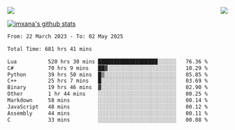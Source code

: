 <p>
  <a href="https://count.getloli.com/"><img src="https://count.getloli.com/get/@xana.readme?theme=moebooru-h"></a>
  <img src="https://weather-icon.journeyad.repl.co/@hangzhou?v=1" align="right">
</p>


<a href="https://github.com/imxana"><img align="center" src="https://github-readme-stats.vercel.app/api?username=imxana&show_icons=true&include_all_commits=true&hide_border=tru&custom_title=imxana%27s%20Github%20Stats" alt="imxana's github stats" /></a> 

<!--START_SECTION:waka-->

```txt
From: 22 March 2023 - To: 02 May 2025

Total Time: 681 hrs 41 mins

Lua          520 hrs 30 mins ███████████████████░░░░░░   76.36 %
C#           70 hrs 9 mins   ██▓░░░░░░░░░░░░░░░░░░░░░░   10.29 %
Python       39 hrs 50 mins  █▒░░░░░░░░░░░░░░░░░░░░░░░   05.85 %
C++          25 hrs 7 mins   █░░░░░░░░░░░░░░░░░░░░░░░░   03.69 %
Binary       19 hrs 46 mins  ▓░░░░░░░░░░░░░░░░░░░░░░░░   02.90 %
Other        1 hr 44 mins    ░░░░░░░░░░░░░░░░░░░░░░░░░   00.25 %
Markdown     58 mins         ░░░░░░░░░░░░░░░░░░░░░░░░░   00.14 %
JavaScript   48 mins         ░░░░░░░░░░░░░░░░░░░░░░░░░   00.12 %
Assembly     44 mins         ░░░░░░░░░░░░░░░░░░░░░░░░░   00.11 %
C            33 mins         ░░░░░░░░░░░░░░░░░░░░░░░░░   00.08 %
```

<!--END_SECTION:waka-->

